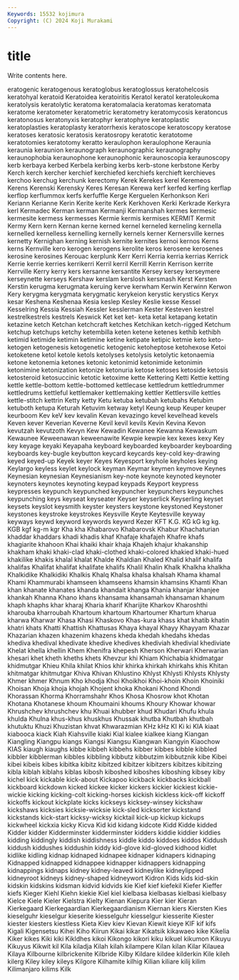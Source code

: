```yaml
---
Keywords: 15532 kojimura
Copyright: (C) 2024 Koji Murakami
---
```


# title

Write contents here.



eratogenic keratogenous
keratoglobus keratoglossus keratohelcosis keratohyal keratoid Keratoidea keratoiritis Keratol keratol keratoleukoma
keratolysis keratolytic keratoma keratomalacia keratomas keratomata keratome keratometer keratometric keratometry
keratomycosis keratoncus keratonosus keratonyxis keratophyr keratophyre keratoplastic keratoplasties keratoplasty keratorrhexis
keratoscope keratoscopy keratose keratoses keratosic keratosis keratosropy keratotic keratotome keratotomies
keratotomy keratto keraulophon keraulophone Keraunia keraunia keraunion keraunograph keraunographic keraunography
keraunophobia keraunophone keraunophonic keraunoscopia keraunoscopy kerb kerbaya kerbed Kerbela kerbing
kerbs kerb-stone kerbstone Kerby Kerch kerch kercher kerchief kerchiefed kerchiefs
kerchieft kerchieves kerchoo kerchug kerchunk kerectomy Kerek Kerekes kerel Keremeos
Kerens Kerenski Kerensky Keres Keresan Kerewa kerf kerfed kerfing kerflap
kerflop kerflummox kerfs kerfuffle Kerge Kerguelen Kerhonkson Keri Keriann Kerianne
Kerin Kerite kerite Kerk Kerkhoven Kerki Kerkrade Kerkyra kerl Kermadec
Kerman kerman Kermanji Kermanshah kermes kermesic kermesite kermess kermesses Kermie
kermis kermises KERMIT Kermit Kermy Kern kern Kernan kerne kerned
kernel kerneled kerneling kernella kernelled kernelless kernelling kernelly kernels kerner
Kernersville kernes kernetty Kernighan kerning kernish kernite kernites kernoi kernos
Kerns kerns Kernville kero kerogen kerogens kerolite keros kerosene kerosenes
kerosine kerosines Kerouac kerplunk Kerr Kerri Kerria kerria kerrias Kerrick
Kerrie kerrie kerries kerrikerri Kerril kerril Kerrill Kerrin Kerrison kerrite
Kerrville Kerry kerry kers kersanne kersantite Kersey kersey kerseymere kerseynette
kerseys Kershaw kerslam kerslosh kersmash Kerst Kersten Kerstin kerugma kerugmata
keruing kerve kerwham Kerwin Kerwinn Kerwon Kery kerygma kerygmata kerygmatic
kerykeion kerystic kerystics Keryx kesar Keshena Keshenaa Kesia keslep Kesley
Keslie kesse Kessel Kesselring Kessia Kessiah Kessler kesslerman Kester Kesteven
kestrel kestrelkestrels kestrels Keswick Ket ket ket- keta ketal ketapang
ketatin ketazine ketch Ketchan ketchcraft ketches Ketchikan ketch-rigged Ketchum ketchup
ketchups ketchy ketembilla keten ketene ketenes kethib kethibh ketimid ketimide
ketimin ketimine ketine ketipate ketipic ketmie keto keto- ketogen ketogenesis
ketogenetic ketogenic ketoheptose ketohexose Ketoi ketoketene ketol ketole ketols ketolyses
ketolysis ketolytic ketonaemia ketone ketonemia ketones ketonic ketonimid ketonimide ketonimin
ketonimine ketonization ketonize ketonuria ketose ketoses ketoside ketosis ketosteroid ketosuccinic
ketotic ketoxime kette Kettering Ketti Kettie ketting kettle kettle-bottom kettle-bottomed
kettlecase kettledrum kettledrummer kettledrums kettleful kettlemaker kettlemaking kettler Kettlersville kettles
kettle-stitch kettrin Ketty ketty Ketu ketuba ketubah ketubahs Ketubim ketuboth
ketupa Keturah Ketuvim ketway ketyl Keung keup Keuper keuper keurboom
Kev keV kev kevalin Kevan kevazingo kevel kevelhead kevels Keven
kever Keverian Keverne Kevil kevil kevils Kevin Kevina Kevon kevutzah
kevutzoth Kevyn Kew Kewadin Kewanee Kewanna Kewaskum Kewaunee Keweenawan keweenawite
Kewpie kewpie kex kexes kexy Key key keyage keyaki Keyapaha
keyboard keyboarded keyboarder keyboarding keyboards key-bugle keybutton keycard keycards key-cold
key-drawing keyed keyed-up Keyek keyer Keyes Keyesport keyhole keyholes keying
Keylargo keyless keylet keylock keyman Keymar keymen keymove Keynes Keynesian
keynesian Keynesianism key-note keynote keynoted keynoter keynoters keynotes keynoting keypad
keypads Keyport keypress keypresses keypunch keypunched keypuncher keypunchers keypunches keypunching
keys keyseat keyseater Keyser keyserlick Keyserling keyset keysets keyslot keysmith
keyster keysters keystone keystoned Keystoner keystones keystroke keystrokes Keysville Keyte
Keytesville keyway keyways keywd keyword keywords keywrd Kezer KFT K.G.
KG kG kg kg. KGB kgf kg-m kgr Kha kha
Khabarovo Khabarovsk Khabur Khachaturian khaddar khaddars khadi khadis khaf Khafaje
khafajeh Khafre khafs khagiarite khahoon Khai khaiki khair khaja Khajeh
khajur khakanship khakham khaki khaki-clad khaki-clothed khaki-colored khakied khaki-hued khakilike
khakis khalal khalat Khalde Khaldian Khaled Khalid khalif khalifa khalifas
Khalifat khalifat khalifate khalifs Khalil Khalin Khalk Khalkha khalkha Khalkidike
Khalkidiki Khalkis Khalq Khalsa khalsa khalsah Khama khamal Khami Khammurabi
khamseen khamseens khamsin khamsins Khamti Khan khan khanate khanates khanda
khandait khanga Khania khanjar khanjee khankah Khanna Khano khans khansama
khansamah khansaman khanum khaph khaphs khar kharaj Kharia kharif Kharijite
Kharkov Kharoshthi kharouba kharroubah Khartoum khartoum Khartoumer Khartum kharua kharwa
Kharwar Khasa Khasi Khaskovo Khas-kura khass khat khatib khatin khatri
khats Khatti Khattish Khattusas Khaya khayal Khayy Khayyam Khazar Khazarian
khazen khazenim khazens kheda khedah khedahs khedas khediva khedival khedivate
khedive khedives khediviah khedivial khediviate Khelat khella khellin Khem Khenifra
khepesh Kherson Kherwari Kherwarian khesari khet kheth kheths khets Khevzur
khi Khiam Khichabia khidmatgar khidmutgar Khieu Khila khilat Khios khir
khirka khirkah khirkahs khis Khitan khitmatgar khitmutgar Khiva Khivan Khlustino
Khlyst Khlysti Khlysts Khlysty Khmer khmer Khnum Kho khodja Khoi
Khoikhoi Khoi-khoin Khoin Khoiniki Khoisan Khoja khoja khojah Khojent khoka
Khokani Khond Khondi Khorassan Khorma Khorramshahr Khos Khosa Khosrow khot
Khotan Khotana Khotanese khoum Khoumaini khoums Khoury Khowar khowar Khrushchev
khrushchev khu Khuai khubber khud Khudari Khufu khula khulda Khulna
khus-khus khuskhus Khussak khutba Khutbah khutbah khutuktu Khuzi Khuzistan khvat
Khwarazmian KHz kHz KI Ki ki KIA kiaat kiabooca kiack
Kiah Kiahsville kiaki Kial kialee kialkee kiang Kiangan Kiangling Kiangpu
kiangs Kiangsi Kiangsu Kiangwan Kiangyin Kiaochow KIAS kiaugh kiaughs kibbe
kibbeh kibbehs kibber kibbes kibble kibbled kibbler kibblerman kibbles kibbling
kibbutz kibbutzim kibbutznik kibe Kibei kibei kibeis kibes kibitka kibitz
kibitzed kibitzer kibitzers kibitzes kibitzing kibla kiblah kiblahs kiblas kibosh
kiboshed kiboshes kiboshing kibsey kiby kichel kick kickable kick-about Kickapoo
kickback kickbacks kickball kickboard kickdown kicked kickee kicker kickers kickier
kickiest kickie-wickie kicking kicking-colt kicking-horses kickish kickless kick-off kickoff kickoffs
kickout kickplate kicks kickseys kicksey-winsey kickshaw kickshaws kicksies kicksie-wicksie kick-sled
kicksorter kickstand kickstands kick-start kicksy-wicksy kicktail kick-up kickup kickups kickwheel
kickxia kicky Kicva Kid kid kidang kidcote Kidd Kidde kidded
Kidder kidder Kidderminster kidderminster kidders kiddie kiddier kiddies kidding kiddingly
kiddish kiddishness kiddle kiddo kiddoes kiddos Kiddush kiddush kiddushes kiddushin
kiddy kid-glove kid-gloved kidhood kidlet kidlike kidling kidnap kidnaped kidnapee
kidnaper kidnapers kidnaping Kidnapped kidnapped kidnappee kidnapper kidnappers kidnapping kidnappings
kidnaps kidney kidney-leaved kidneylike kidneylipped kidneyroot kidneys kidney-shaped kidneywort Kidron
Kids kids kid-skin kidskin kidskins kidsman kidvid kidvids kie Kief
kief kiefekil Kiefer Kieffer kiefs Kieger Kiehl Kiehn kiekie Kiel
kiel kielbasa kielbasas kielbasi kielbasy Kielce Kiele Kieler Kielstra Kielty
Kienan Kiepura Kier kier Kieran Kierkegaard Kierkegaardian Kierkegaardianism Kiernan kiers
Kiersten Kies kieselguhr kieselgur kieserite kiesselguhr kiesselgur kiesserite Kiester kiester
kiesters kiestless Kieta Kiev kiev Kievan Kiewit kieye KIF kif
kifs Kigali Kigensetsu Kihei Kiho Kiirun Kikai kikar Kikatsik kikawaeo
kike Kikelia Kiker kikes Kiki kiki Kikldhes kikoi Kikongo kikori
kiku kikuel kikumon Kikuyu Kikuyus Kikwit kil Kila kiladja Kilah
kilah kilampere Kilan kilan Kilar Kilauea Kilaya Kilbourne kilbrickenite Kilbride
Kilby Kildare kildee kilderkin Kile kileh kilerg Kiley kiley kileys
Kilgore Kilhamite kilhig Kilian kiliare kilij kilim Kilimanjaro kilims Kilk
